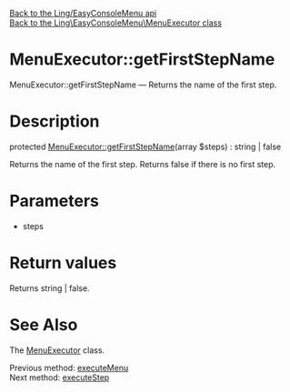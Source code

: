 [Back to the Ling/EasyConsoleMenu api](https://github.com/lingtalfi/EasyConsoleMenu/blob/master/doc/api/Ling/EasyConsoleMenu.md)<br>
[Back to the Ling\EasyConsoleMenu\MenuExecutor class](https://github.com/lingtalfi/EasyConsoleMenu/blob/master/doc/api/Ling/EasyConsoleMenu/MenuExecutor.md)


MenuExecutor::getFirstStepName
================



MenuExecutor::getFirstStepName — Returns the name of the first step.




Description
================


protected [MenuExecutor::getFirstStepName](https://github.com/lingtalfi/EasyConsoleMenu/blob/master/doc/api/Ling/EasyConsoleMenu/MenuExecutor/getFirstStepName.md)(array $steps) : string | false




Returns the name of the first step.
Returns false if there is no first step.




Parameters
================


- steps

    


Return values
================

Returns string | false.








See Also
================

The [MenuExecutor](https://github.com/lingtalfi/EasyConsoleMenu/blob/master/doc/api/Ling/EasyConsoleMenu/MenuExecutor.md) class.

Previous method: [executeMenu](https://github.com/lingtalfi/EasyConsoleMenu/blob/master/doc/api/Ling/EasyConsoleMenu/MenuExecutor/executeMenu.md)<br>Next method: [executeStep](https://github.com/lingtalfi/EasyConsoleMenu/blob/master/doc/api/Ling/EasyConsoleMenu/MenuExecutor/executeStep.md)<br>

